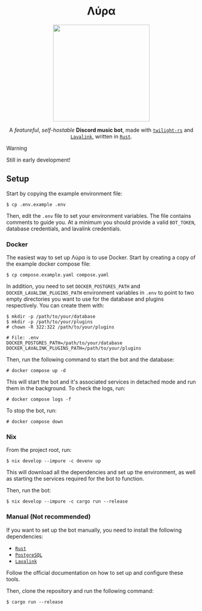 <div align="center">

# **Λύρα**

<img src="assets/lyra2-X.png"  width="256">

A *featureful*, *self-hostable* **Discord music bot**, made with [`twilight-rs`](https://twilight.rs/) and [`Lavalink`](https://github.com/freyacodes/Lavalink), written in [`Rust`](https://www.rust-lang.org/).

</div>

> [!WARNING]
> Still in early development!

## Setup

Start by copying the example environment file:

```console
$ cp .env.example .env
```

Then, edit the `.env` file to set your environment variables. The file contains comments to guide you. At a minimum you should provide a valid `BOT_TOKEN`, database credentials, and lavalink credentials.

### Docker

The easiest way to set up Λύρα is to use Docker. Start by creating a copy of the example docker compose file:

```console
$ cp compose.example.yaml compose.yaml
```

In addition, you need to set `DOCKER_POSTGRES_PATH` and `DOCKER_LAVALINK_PLUGINS_PATH` environment variables in `.env` to point to two empty directories you want to use for the database and plugins respectively. You can create them with:

```console
$ mkdir -p /path/to/your/database
$ mkdir -p /path/to/your/plugins
# chown -R 322:322 /path/to/your/plugins
```

```dotenv
# File: .env
DOCKER_POSTGRES_PATH=/path/to/your/database
DOCKER_LAVALINK_PLUGINS_PATH=/path/to/your/plugins
```

Then, run the following command to start the bot and the database:

```console
# docker compose up -d
```
This will start the bot and it's associated services in detached mode and run them in the background. To check the logs, run:

```console
# docker compose logs -f
```

To stop the bot, run:

```console
# docker compose down
```

### Nix

From the project root, run:

```console
$ nix develop --impure -c devenv up
```

This will download all the dependencies and set up the environment, as well as starting the services required for the bot to function.

Then, run the bot:

```console
$ nix develop --impure -c cargo run --release
```

### Manual (Not recommended)

If you want to set up the bot manually, you need to install the following dependencies:

- [`Rust`](https://www.rust-lang.org/tools/install)
- [`PostgreSQL`](https://www.postgresql.org/download/)
- [`Lavalink`](https://lavalink.dev/getting-started/index.html)

Follow the official documentation on how to set up and configure these tools.

Then, clone the repository and run the following command:

```console
$ cargo run --release
```
